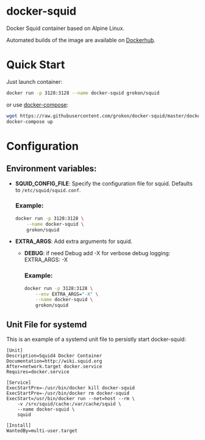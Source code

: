 # docker-squid

Docker Squid container based on Alpine Linux.

Automated builds of the image are available on [Dockerhub](https://hub.docker.com/r/grokon/squid).


# Quick Start

Just launch container:

```bash
docker run -p 3128:3128 --name docker-squid grokon/squid
```

or use [docker-compose](https://docs.docker.com/compose/):

```bash
wget https://raw.githubusercontent.com/grokon/docker-squid/master/docker-compose.yml
docker-compose up
```

# Configuration

## Environment variables:

- **SQUID_CONFIG_FILE**: Specify the configuration file for squid. Defaults to `/etc/squid/squid.conf`.

    ### Example:

    ```bash
    docker run -p 3128:3128 \
        --name docker-squid \
        grokon/squid
    ```

- **EXTRA_ARGS**: Add extra arguments for squid.

    * **DEBUG**: if need Debug add -X for verbose debug logging: EXTRA_ARGS: -X

        ### Example:

        ```bash
        docker run -p 3128:3128 \
            --env EXTRA_ARGS="-X" \
            --name docker-squid \
            grokon/squid
        ```


## Unit File for systemd

This is an example of a systemd unit file to persistly start docker-squid:

```
[Unit]
Description=Squid4 Docker Container
Documentation=http://wiki.squid.org
After=network.target docker.service
Requires=docker.service

[Service]
ExecStartPre=-/usr/bin/docker kill docker-squid
ExecStartPre=-/usr/bin/docker rm docker-squid
ExecStart=/usr/bin/docker run --net=host --rm \
    -v /srv/squid/cache:/var/cache/squid \
    --name docker-squid \
    squid

[Install]
WantedBy=multi-user.target
```

